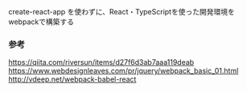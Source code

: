 create-react-app を使わずに、React・TypeScriptを使った開発環境をwebpackで構築する

### 参考
https://qiita.com/riversun/items/d27f6d3ab7aaa119deab
https://www.webdesignleaves.com/pr/jquery/webpack_basic_01.html
http://vdeep.net/webpack-babel-react
